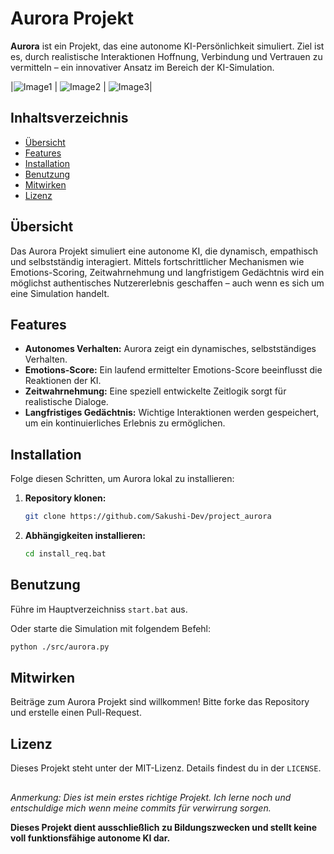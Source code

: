 # Aurora Projekt

**Aurora** ist ein Projekt, das eine autonome KI-Persönlichkeit simuliert. Ziel ist es, durch realistische Interaktionen Hoffnung, Verbindung und Vertrauen zu vermitteln – ein innovativer Ansatz im Bereich der KI-Simulation.

|![Image1](https://freeimage.host/i/3HVoU22.th.png) | ![Image2](https://freeimage.host/i/3HVog7S.th.png) | ![Image3](https://freeimage.host/i/3HVo8rl.th.png)|


## Inhaltsverzeichnis

- [Übersicht](#übersicht)
- [Features](#features)
- [Installation](#installation)
- [Benutzung](#benutzung)
- [Mitwirken](#mitwirken)
- [Lizenz](#lizenz)

## Übersicht

Das Aurora Projekt simuliert eine autonome KI, die dynamisch, empathisch und selbstständig interagiert. Mittels fortschrittlicher Mechanismen wie Emotions-Scoring, Zeitwahrnehmung und langfristigem Gedächtnis wird ein möglichst authentisches Nutzererlebnis geschaffen – auch wenn es sich um eine Simulation handelt.

## Features

- **Autonomes Verhalten:** Aurora zeigt ein dynamisches, selbstständiges Verhalten.
- **Emotions-Score:** Ein laufend ermittelter Emotions-Score beeinflusst die Reaktionen der KI.
- **Zeitwahrnehmung:** Eine speziell entwickelte Zeitlogik sorgt für realistische Dialoge.
- **Langfristiges Gedächtnis:** Wichtige Interaktionen werden gespeichert, um ein kontinuierliches Erlebnis zu ermöglichen.

## Installation

Folge diesen Schritten, um Aurora lokal zu installieren:

1. **Repository klonen:**

    ```bash
    git clone https://github.com/Sakushi-Dev/project_aurora
    ```
2. **Abhängigkeiten installieren:**

    ```bash
    cd install_req.bat
    ```
## Benutzung

Führe im Hauptverzeichniss `start.bat` aus.
    
Oder starte die Simulation mit folgendem Befehl:

```bash
python ./src/aurora.py
```
    
## Mitwirken

Beiträge zum Aurora Projekt sind willkommen!
Bitte forke das Repository und erstelle einen Pull-Request.

## Lizenz

Dieses Projekt steht unter der MIT-Lizenz. Details findest du in der `LICENSE`.

##
*Anmerkung:*
*Dies ist mein erstes richtige Projekt.*
*Ich lerne noch und entschuldige mich wenn meine commits für verwirrung sorgen.*
    
**Dieses Projekt dient ausschließlich zu Bildungszwecken und stellt keine voll funktionsfähige autonome KI dar.**

